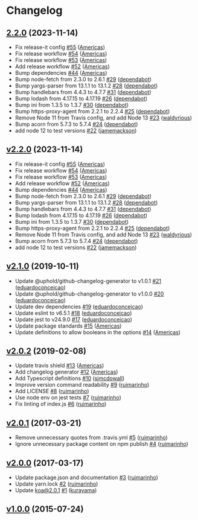 # Changelog

## [2.2.0](https://github.com/uphold/koa-requestid/releases/tag/v2.2.0) (2023-11-14)
- Fix release-it config [\#55](https://github.com/uphold/koa-requestid/pull/55) ([Americas](https://github.com/Americas))
- Fix release workflow [\#54](https://github.com/uphold/koa-requestid/pull/54) ([Americas](https://github.com/Americas))
- Fix release workflow [\#53](https://github.com/uphold/koa-requestid/pull/53) ([Americas](https://github.com/Americas))
- Add release workflow [\#52](https://github.com/uphold/koa-requestid/pull/52) ([Americas](https://github.com/Americas))
- Bump dependencies [\#44](https://github.com/uphold/koa-requestid/pull/44) ([Americas](https://github.com/Americas))
- Bump node-fetch from 2.3.0 to 2.6.1 [\#29](https://github.com/uphold/koa-requestid/pull/29) ([dependabot](https://github.com/apps/dependabot))
- Bump yargs-parser from 13.1.1 to 13.1.2 [\#28](https://github.com/uphold/koa-requestid/pull/28) ([dependabot](https://github.com/apps/dependabot))
- Bump handlebars from 4.4.3 to 4.7.7 [\#31](https://github.com/uphold/koa-requestid/pull/31) ([dependabot](https://github.com/apps/dependabot))
- Bump lodash from 4.17.15 to 4.17.19 [\#26](https://github.com/uphold/koa-requestid/pull/26) ([dependabot](https://github.com/apps/dependabot))
- Bump ini from 1.3.5 to 1.3.7 [\#30](https://github.com/uphold/koa-requestid/pull/30) ([dependabot](https://github.com/apps/dependabot))
- Bump https-proxy-agent from 2.2.1 to 2.2.4 [\#25](https://github.com/uphold/koa-requestid/pull/25) ([dependabot](https://github.com/apps/dependabot))
- Remove Node 11 from Travis config, and add Node 13 [\#23](https://github.com/uphold/koa-requestid/pull/23) ([waldyrious](https://github.com/waldyrious))
- Bump acorn from 5.7.3 to 5.7.4 [\#24](https://github.com/uphold/koa-requestid/pull/24) ([dependabot](https://github.com/apps/dependabot))
- add node 12 to test versions [\#22](https://github.com/uphold/koa-requestid/pull/22) ([jamemackson](https://github.com/jamemackson))

## [v2.2.0](https://github.com/uphold/koa-requestid/releases/tag/v2.2.0) (2023-11-14)
- Fix release-it config [\#55](https://github.com/uphold/koa-requestid/pull/55) ([Americas](https://github.com/Americas))
- Fix release workflow [\#54](https://github.com/uphold/koa-requestid/pull/54) ([Americas](https://github.com/Americas))
- Fix release workflow [\#53](https://github.com/uphold/koa-requestid/pull/53) ([Americas](https://github.com/Americas))
- Add release workflow [\#52](https://github.com/uphold/koa-requestid/pull/52) ([Americas](https://github.com/Americas))
- Bump dependencies [\#44](https://github.com/uphold/koa-requestid/pull/44) ([Americas](https://github.com/Americas))
- Bump node-fetch from 2.3.0 to 2.6.1 [\#29](https://github.com/uphold/koa-requestid/pull/29) ([dependabot](https://github.com/apps/dependabot))
- Bump yargs-parser from 13.1.1 to 13.1.2 [\#28](https://github.com/uphold/koa-requestid/pull/28) ([dependabot](https://github.com/apps/dependabot))
- Bump handlebars from 4.4.3 to 4.7.7 [\#31](https://github.com/uphold/koa-requestid/pull/31) ([dependabot](https://github.com/apps/dependabot))
- Bump lodash from 4.17.15 to 4.17.19 [\#26](https://github.com/uphold/koa-requestid/pull/26) ([dependabot](https://github.com/apps/dependabot))
- Bump ini from 1.3.5 to 1.3.7 [\#30](https://github.com/uphold/koa-requestid/pull/30) ([dependabot](https://github.com/apps/dependabot))
- Bump https-proxy-agent from 2.2.1 to 2.2.4 [\#25](https://github.com/uphold/koa-requestid/pull/25) ([dependabot](https://github.com/apps/dependabot))
- Remove Node 11 from Travis config, and add Node 13 [\#23](https://github.com/uphold/koa-requestid/pull/23) ([waldyrious](https://github.com/waldyrious))
- Bump acorn from 5.7.3 to 5.7.4 [\#24](https://github.com/uphold/koa-requestid/pull/24) ([dependabot](https://github.com/apps/dependabot))
- add node 12 to test versions [\#22](https://github.com/uphold/koa-requestid/pull/22) ([jamemackson](https://github.com/jamemackson))

## [v2.1.0](https://github.com/uphold/koa-requestid/releases/tag/v2.1.0) (2019-10-11)
- Update @uphold/github-changelog-generator to v1.0.1 [\#21](https://github.com/uphold/koa-requestid/pull/21) ([eduardoconceicao](https://github.com/eduardoconceicao))
- Update @uphold/github-changelog-generator to v1.0.0 [\#20](https://github.com/uphold/koa-requestid/pull/20) ([eduardoconceicao](https://github.com/eduardoconceicao))
- Update dev dependencies [\#19](https://github.com/uphold/koa-requestid/pull/19) ([eduardoconceicao](https://github.com/eduardoconceicao))
- Update eslint to v6.5.1 [\#18](https://github.com/uphold/koa-requestid/pull/18) ([eduardoconceicao](https://github.com/eduardoconceicao))
- Update jest to v24.9.0 [\#17](https://github.com/uphold/koa-requestid/pull/17) ([eduardoconceicao](https://github.com/eduardoconceicao))
- Update package standards [\#15](https://github.com/uphold/koa-requestid/pull/15) ([Americas](https://github.com/Americas))
- Update definitions to allow booleans in the options [\#14](https://github.com/uphold/koa-requestid/pull/14) ([Americas](https://github.com/Americas))

## [v2.0.2](https://github.com/uphold/koa-requestid/releases/tag/v2.0.2) (2019-02-08)
- Update travis shield [\#13](https://github.com/uphold/koa-requestid/pull/13) ([Americas](https://github.com/Americas))
- Add changelog generator [\#12](https://github.com/uphold/koa-requestid/pull/12) ([Americas](https://github.com/Americas))
- Add Typescript definitions [\#10](https://github.com/uphold/koa-requestid/pull/10) ([sjmcdowall](https://github.com/sjmcdowall))
- Improve version command readability [\#9](https://github.com/uphold/koa-requestid/pull/9) ([ruimarinho](https://github.com/ruimarinho))
- Add LICENSE [\#8](https://github.com/uphold/koa-requestid/pull/8) ([ruimarinho](https://github.com/ruimarinho))
- Use node env on jest tests [\#7](https://github.com/uphold/koa-requestid/pull/7) ([ruimarinho](https://github.com/ruimarinho))
- Fix linting of index.js [\#6](https://github.com/uphold/koa-requestid/pull/6) ([ruimarinho](https://github.com/ruimarinho))

## [v2.0.1](https://github.com/uphold/koa-requestid/releases/tag/v2.0.1) (2017-03-21)
- Remove unnecessary quotes from .travis.yml [\#5](https://github.com/uphold/koa-requestid/pull/5) ([ruimarinho](https://github.com/ruimarinho))
- Ignore unnecessary package content on npm publish [\#4](https://github.com/uphold/koa-requestid/pull/4) ([ruimarinho](https://github.com/ruimarinho))

## [v2.0.0](https://github.com/uphold/koa-requestid/releases/tag/v2.0.0) (2017-03-17)
- Update package.json and documentation [\#3](https://github.com/uphold/koa-requestid/pull/3) ([ruimarinho](https://github.com/ruimarinho))
- Update yarn.lock [\#2](https://github.com/uphold/koa-requestid/pull/2) ([ruimarinho](https://github.com/ruimarinho))
- Update koa@2.0.1 [\#1](https://github.com/uphold/koa-requestid/pull/1) ([kurayama](https://github.com/kurayama))

## [v1.0.0](https://github.com/uphold/koa-requestid/releases/tag/v1.0.0) (2015-07-24)
